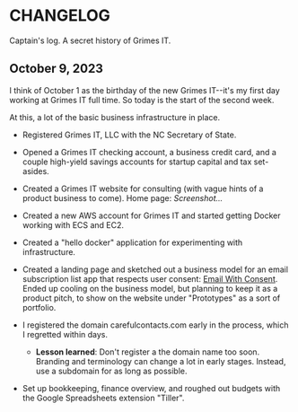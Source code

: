 # CHANGELOG

Captain's log. A secret history of Grimes IT.

## October 9, 2023

I think of October 1 as the birthday of the new Grimes IT--it's my first day working at Grimes IT full time. So today is the start of the second week.

At this, a lot of the basic business infrastructure in place.

- Registered Grimes IT, LLC with the NC Secretary of State.
- Opened a Grimes IT checking account, a business credit card, and a couple high-yield savings accounts for startup capital and tax set-asides.
- Created a Grimes IT website for consulting (with vague hints of a product business to come). Home page:
*Screenshot...*
- Created a new AWS account for Grimes IT and started getting Docker working with ECS and EC2.
- Created a "hello docker" application for experimenting with infrastructure.
- Created a landing page and sketched out a business model for an email subscription list app that respects user consent: [Email With Consent](https://carefulcontacts.com). Ended up cooling on the business model, but planning to keep it as a product pitch, to show on the website under "Prototypes" as a sort of portfolio.

- I registered the domain carefulcontacts.com early in the process, which I regretted within days.
  - **Lesson learned**: Don't register a the domain name too soon. Branding and terminology can change a lot in early stages. Instead, use a subdomain for as long as possible.
- Set up bookkeeping, finance overview, and roughed out budgets with the Google Spreadsheets extension "Tiller". 

